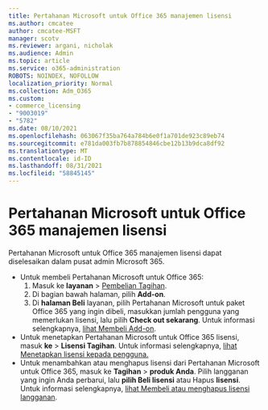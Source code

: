 ```yaml
---
title: Pertahanan Microsoft untuk Office 365 manajemen lisensi
ms.author: cmcatee
author: cmcatee-MSFT
manager: scotv
ms.reviewer: argani, nicholak
ms.audience: Admin
ms.topic: article
ms.service: o365-administration
ROBOTS: NOINDEX, NOFOLLOW
localization_priority: Normal
ms.collection: Adm_O365
ms.custom:
- commerce_licensing
- "9003019"
- "5782"
ms.date: 08/10/2021
ms.openlocfilehash: 063067f35ba764a784b6e0f1a701de923c89eb74
ms.sourcegitcommit: e781da003fb7b878854846cbe12b13b9dca8df92
ms.translationtype: MT
ms.contentlocale: id-ID
ms.lasthandoff: 08/31/2021
ms.locfileid: "58845145"
---
```

# <a name="microsoft-defender-for-office-365-license-management"></a>Pertahanan Microsoft untuk Office 365 manajemen lisensi

Pertahanan Microsoft untuk Office 365 manajemen lisensi dapat diselesaikan dalam pusat admin Microsoft 365.

- Untuk membeli Pertahanan Microsoft untuk Office 365:
    1. Masuk ke **layanan**  >  [Pembelian Tagihan](https://go.microsoft.com/fwlink/p/?linkid=868433).
    2. Di bagian bawah halaman, pilih **Add-on**.
    3. Di **halaman Beli** layanan, pilih Pertahanan Microsoft untuk paket Office 365 yang ingin dibeli, masukkan jumlah pengguna yang memerlukan lisensi, lalu pilih **Check out sekarang**. Untuk informasi selengkapnya, [lihat Membeli Add-on](https://docs.microsoft.com/microsoft-365/commerce/buy-or-edit-an-add-on).
- Untuk menetapkan Pertahanan Microsoft untuk Office 365 lisensi, masuk **ke**  >  **Lisensi Tagihan**. Untuk informasi selengkapnya, [lihat Menetapkan lisensi kepada pengguna.](https://docs.microsoft.com/microsoft-365/admin/manage/assign-licenses-to-users)
- Untuk menambahkan atau menghapus lisensi dari Pertahanan Microsoft untuk Office 365, masuk ke **Tagihan**  >  **produk Anda**. Pilih langganan yang ingin Anda perbarui, lalu **pilih Beli lisensi** atau Hapus **lisensi**. Untuk informasi selengkapnya, [lihat Membeli atau menghapus lisensi langganan](https://docs.microsoft.com/microsoft-365/commerce/licenses/buy-licenses).